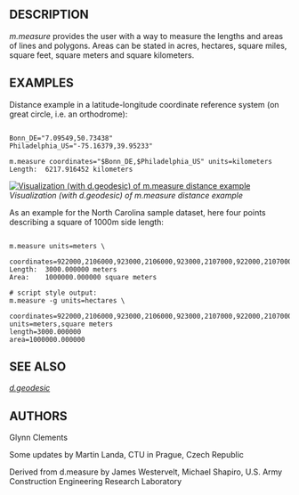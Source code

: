 
## DESCRIPTION

*m.measure* provides the user with a way to measure the lengths
and areas of lines and polygons. Areas can be stated in acres,
hectares, square miles, square feet, square meters and square kilometers.

## EXAMPLES

Distance example in a latitude-longitude coordinate reference system
(on great circle, i.e. an orthodrome):

```

Bonn_DE="7.09549,50.73438"
Philadelphia_US="-75.16379,39.95233"

m.measure coordinates="$Bonn_DE,$Philadelphia_US" units=kilometers
Length:  6217.916452 kilometers

```

[![Visualization (with d.geodesic) of m.measure distance example](m_measure_distance.png)](m_measure_distance.png)
*Visualization (with d.geodesic) of m.measure distance example*

As an example for the North Carolina sample dataset, here four points
describing a square of 1000m side length:

```

m.measure units=meters \
  coordinates=922000,2106000,923000,2106000,923000,2107000,922000,2107000
Length:  3000.000000 meters
Area:    1000000.000000 square meters

# script style output:
m.measure -g units=hectares \
  coordinates=922000,2106000,923000,2106000,923000,2107000,922000,2107000
units=meters,square meters
length=3000.000000
area=1000000.000000

```

## SEE ALSO

*[d.geodesic](d.geodesic.html)*

## AUTHORS

Glynn Clements

Some updates by Martin Landa, CTU in Prague, Czech Republic

Derived from d.measure by James Westervelt, Michael Shapiro, U.S. Army
Construction Engineering Research Laboratory

